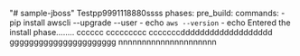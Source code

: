 "# sample-jboss" 
Testpp9991118880ssss
phases:
  pre_build:
    commands:
      - pip install awscli --upgrade --user
      - echo `aws --version`
      - echo Entered the install phase........
	  cccccc
	  ccccccccc
	  cccccccddddddddddddddddddd
	  gggggggggggggggggggggg
	  nnnnnnnnnnnnnnnnnnnnn















